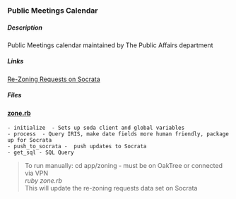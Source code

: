 ### Public Meetings Calendar
##### Description 
Public Meetings calendar maintained by The Public Affairs department

##### Links  
 [Re-Zoning Requests on Socrata](https://data.raleighnc.gov/Urban-Planning/Re-Zoning-Requests/k4is-g3ap)
##### Files  
#### [zone.rb](zone.rb)

    - initialize  - Sets up soda client and global variables
    - process  - Query IRIS, make date fields more human friendly, package up for Socrata
    - push_to_socrata -  push updates to Socrata
    - get_sql - SQL Query

 
>To run manually: cd app/zoning  - must be on OakTree or connected via VPN  
 _ruby  zone.rb_  
This will update the re-zoning requests data set on Socrata